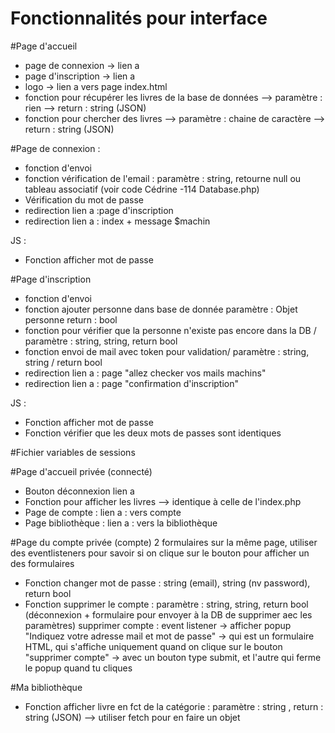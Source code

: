 # Fonctionnalités pour interface

#Page d'accueil
- page de connexion -> lien a
- page d'inscription -> lien a
- logo -> lien a vers page index.html
- fonction pour récupérer les livres de la base de données --> paramètre : rien --> return : string (JSON)
- fonction pour chercher des livres --> paramètre : chaine de caractère --> return : string (JSON)


#Page de connexion :
- fonction d'envoi 
- fonction vérification de l'email : paramètre : string, retourne null ou tableau associatif (voir code Cédrine -114 Database.php) 
- Vérification du mot de passe
- redirection lien a :page d'inscription
- redirection lien a : index + message $machin

JS : 
- Fonction afficher mot de passe

#Page d'inscription
- fonction d'envoi
- fonction ajouter personne dans base de donnée paramètre : Objet personne return : bool
- fonction pour vérifier que la personne n'existe pas encore dans la DB / paramètre : string, string, return bool
- fonction envoi de mail avec token pour validation/ paramètre : string, string /  return bool
- redirection lien a : page "allez checker vos mails machins"
- redirection lien a : page "confirmation d'inscription"

JS : 
- Fonction afficher mot de passe
- Fonction vérifier que les deux mots de passes sont identiques

#Fichier variables de sessions

#Page d'accueil privée (connecté)
- Bouton déconnexion lien a
- Fonction pour afficher les livres --> identique à celle de l'index.php
- Page de compte : lien a : vers compte
- Page bibliothèque : lien a : vers la bibliothèque

#Page du compte privée (compte)
2 formulaires sur la même page, utiliser des eventlisteners pour savoir si on clique sur le bouton pour afficher un des formulaires
- Fonction changer mot de passe :  string (email), string (nv password), return bool
- Fonction supprimer le compte : paramètre : string, string, return bool (déconnexion + formulaire pour envoyer à la DB de supprimer aec les paramètres)
supprimer compte : event listener -> afficher popup "Indiquez votre adresse mail et mot de passe" -> qui est un formulaire HTML, qui s'affiche uniquement quand on clique sur le bouton "supprimer compte" -> avec un bouton type submit, et l'autre qui ferme le popup quand tu cliques

#Ma bibliothèque
- Fonction afficher livre en fct de la catégorie : paramètre : string , return : string (JSON) --> utiliser fetch pour en faire un objet
